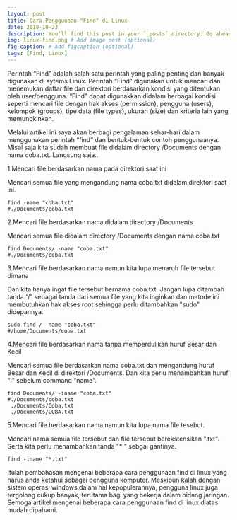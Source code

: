 ```yaml
---
layout: post 
title: Cara Penggunaan "Find" di Linux
date: 2018-10-23
description: You’ll find this post in your `_posts` directory. Go ahead and edit it and re-build the site to see your changes. # Add post description (optional)
img: linux-find.png # Add image post (optional)
fig-caption: # Add figcaption (optional)
tags: [Find, Linux]
---
```


Perintah “Find” adalah salah satu perintah yang paling penting dan banyak digunakan di sytems Linux. Perintah “Find” digunakan untuk mencari dan menemukan daftar file dan direktori berdasarkan kondisi yang ditentukan oleh user/pengguna. “Find” dapat digunakkan didalam berbagai kondisi seperti mencari file dengan hak akses (permission), pengguna (users), kelompok (groups), tipe data (file types), ukuran (size) dan kriteria lain yang memungkinkan.

Melalui artikel ini saya akan berbagi pengalaman sehar-hari dalam menggunakan perintah “find” dan bentuk-bentuk contoh penggunaanya. Misal saja kita sudah membuat file didalam directory /Documents dengan nama coba.txt. Langsung saja..

1.Mencari file berdasarkan nama pada direktori saat ini

Mencari semua file yang mengandung nama coba.txt didalam direktori saat ini.

	find -name "coba.txt"
	#./Documents/coba.txt

2.Mencari file berdasarkan nama didalam directory /Documents

Mencari semua file didalam directory /Documents dengan nama coba.txt

	find Documents/ -name "coba.txt"
	#./Documents/coba.txt

3.Mencari file berdasarkan nama namun kita lupa menaruh file tersebut dimana

Dan kita hanya ingat file tersebut bernama coba.txt. Jangan lupa ditambah tanda “/” sebagai tanda dari semua file yang kita inginkan dan metode ini membutuhkan hak akses root sehingga perlu ditambahkan "sudo" didepannya.

	sudo find / -name "coba.txt"
	#/home/Documents/coba.txt

4.Mencari file berdasarkan nama tanpa memperdulikan huruf Besar dan Kecil

Mencari semua file berdasarkan nama coba.txt dan mengandung huruf Besar dan Kecil di direktori /Documents. Dan kita perlu menambahkan huruf "i" sebelum command "name".

	find Documents/ -iname "coba.txt"
	#./Documents/coba.txt
	 ./Documents/Coba.txt
	 ./Documents/COBA.txt

5.Mencari file berdasarkan nama namun kita lupa nama file tesebut. 

Mencari nama semua file tersebut dan file tersebut berekstensikan ".txt". Serta kita perlu menambahkan tanda "* " sebgai gantinya.

	find -iname "*.txt"


Itulah pembahasan mengenai beberapa cara penggunaan find di linux yang harus anda ketahui sebagai pengguna komputer. Meskipun kalah dengan sistem operasi windows dalam hal kepopulerannya, pengguna linux juga tergolong cukup banyak, terutama bagi yang bekerja dalam bidang jaringan. Semoga artikel mengenai beberapa cara penggunaan find di linux diatas mudah dipahami.